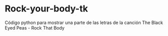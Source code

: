 # Rock-your-body-tk
Código python para mostrar una parte de las letras de la canción The Black Eyed Peas - Rock That Body
